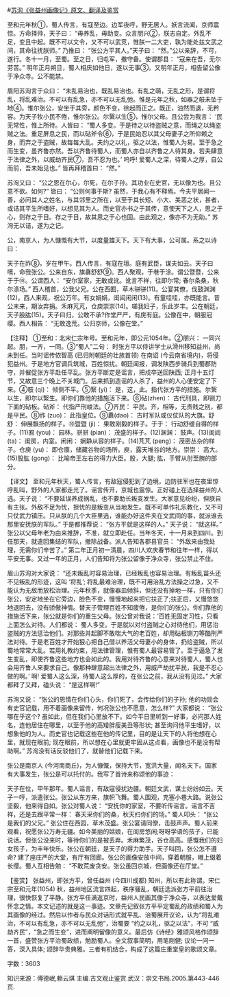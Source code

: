 #[苏洵《张益州画像记》原文、翻译及鉴赏](https://www.vrrw.net/wx/14169.html)

至和元年秋①，蜀人传言，有寇至边。边军夜呼，野无居人。妖言流闻，京师震惊。方命择帅，天子曰： “毋养乱，毋助变。众言朋兴②，朕志自定。外乱不足，变且中起。既不可以文令，又不可以武竞，惟朕一二大吏，孰为能处兹文武之间，其命往抚朕师。” 乃推曰： “张公方平其人。”天子曰： “然。”公以亲辞，不可，遂行。冬十一月，至蜀。至之日，归屯军，撤守备。使谓郡县： “寇来在吾，无尔劳苦。” 明年正月朔旦，蜀人相庆如他日，遂以无事③。又明年正月，相告留公像于净众寺。公不能禁。

眉阳苏洵言于众曰： “未乱易治也，既乱易治也。有乱之萌，无乱之形，是谓将乱，将乱难治。不可以有乱急，亦不可以无乱弛。惟是元年之秋，如器之攲未坠于地④。惟尔张公，安坐于其旁，颜色不变，徐起而正之。既正，油然而退，无矜容。为天子牧小民不倦，惟尔张公。尔繄以生⑤，惟尔父母。且公尝为我言： ‘民无常性，惟上所待。人皆曰： “蜀人多变。于是待之以待盗贼之意，而绳之以绳盗贼之法。重足屏息之民，而以砧斧令⑥，于是民始忍以其父母妻子之所仰赖之身，而弃之于盗贼，故每每大乱。夫约之以礼，驱之以法，惟蜀人为易。至于急之而生变，虽齐鲁亦然。吾以齐鲁待蜀人，而蜀人亦自以齐鲁之人待其身。若夫肆意于法律之外，以威劫齐民⑦，吾不忍为也。’ 呜呼! 爱蜀人之深，待蜀人之厚，自公而前，吾未始见也。” 皆再拜稽首曰： “然。”

苏洵又曰： “公之恩在尔心，尔死，在尔子孙。其功业在史官，无以像为也。且公意不欲。如何?” 皆曰： “公则何事于斯? 虽然，于我心有不释焉。今夫平居闻一善，必问其人之姓名，与其邻里之所在，以至于其长短、小大、美恶之状，甚者，或诘其平生所嗜好，以想见其为人。而史官亦书之于其传，意使天下之人，思之于心，则存之于目。存之于目，故其思之于心也固。由此观之，像亦不为无助。” 苏洵无以诘，遂为之记。

公，南京人，为人慷慨有大节，以度量雄天下。天下有大事，公可属。系之以诗曰：

天子在祚⑧，岁在甲午。西人传言，有寇在垣。庭有武臣，谋夫如云。天子曰嘻，命我张公。公来自东，旗纛舒舒⑨。西人聚观，于巷于涂。谓公暨暨，公来于于⑩。公谓西人： “安尔室家，无敢或讹。讹言不祥，往即尔常; 春尔条桑，秋尔涤场。” 西人稽首，公我父兄。公在西囿，草木骈骈(11)。公宴其僚，伐鼓渊渊(12)。西人来观，祝公万年。有女娟娟，闺闼闲闲(13)。有童哇哇，亦既能言。昔公未来，期汝弃捐。禾麻芃芃，仓庾崇崇(14)。嗟我妇子，乐此岁丰。公在朝廷，天子股肱(15)。天子曰归，公敢不承?作堂严严，有庑有庭。公像在中，朝服冠缨。西人相告： “无敢逸荒。公归京师，公像在堂。”



【注释】 ①至和：北宋仁宗年号。至和元年，即公元1054年。②朋兴： 一同兴起。朋，一齐，一同。③“蜀人”二句： 时张方平以侍讲学士从滑州移知益州，尚未到任。当时谣传侬智高 (已归附朝廷的壮族首领) 在南诏 (今云南省境内)，将侵犯益州。于是地方官调兵筑城，百姓惊扰。朝廷闻报，调发陕西步骑兵到蜀郡防守，并催促张方平赴任平乱。张方平断定是谣言，把戍卒送回陕西; 正月十五灯节，又故意三个晚上不关城门。后来抓到造谣的人杀了，益州的人心便安定了下来。④攲 (qi)： 倾侧不平。⑤繄 (yi)： 是，这，此。指代张方平的措施。尔繄以生，即尔以繄生。即你们靠他的措施活下来。⑥砧(zhen)： 古代刑具，即铡刀下面的砧板。砧斧： 代指严刑峻法。⑦齐民： 平民。齐，相等，无贵贱之别，都是平民。⑧祚 (zuo)： 此指皇位。⑨纛(dao)： 古时军队或仪仗队的大旗。舒舒： 伸展飘扬的样子。⑩暨暨 (ji)： 果敢刚毅的样子。于于： 行动舒缓自得的样子。(11)囿 (you)： 园林。骈骈 (pian)： 茂盛的样子。(12)渊渊： 鼓声。(13)闺闼 (ta)： 闺房，内室。闲闲： 娴静从容的样子。(14)芃芃 (peng)： 茂密丛杂的样子。仓庾 (yu)： 即仓廪，储藏谷物的场所。庾，露天堆谷的地方。崇崇： 高大。(15)股肱 (gong)： 比喻帝王左右的得力大臣。股，大腿; 肱，手臂从肘至腕的部分。

【译文】 至和元年秋天，蜀人传言，有敌寇侵犯到了边境，边防驻军也在夜里惊呼乱叫，野外的人家都走光了。谣言传开，京城也震惊。正好碰上在选择益州的人选。天子说： “不要延误养成祸乱，也不要助长叛变发生。大家意见纷纷，但朕自有主张。外敌不足为忧，担忧的是叛变从当地发生。既不可单作礼乐教化，又不可只仗武力镇压。只从朕的几个大臣里选，谁能办好这件夹在文武间的事，就派谁去那里安抚朕的军队。” 于是都推荐说： “张方平就是这样的人。” 天子说： “就这样。” 张公以父母年老为由来推辞，不准，就立即赴任。当年冬天，十一月来到四川。到任那天，就遣回集结的军队，撤除战备。派人告知各郡县官员： “外敌来由我处理，无需你们辛苦了。” 第二年正月初一清晨，四川人欢庆春节和往年一样，得以平安无事。又过一年的正月，人们告知将为张公留像于净众寺，张公禁止不住。

眉山苏洵对大家说： “还未叛乱时容易治理，已经叛乱也容易治理。有叛乱苗头还不见叛乱的形迹，这叫 ‘将乱’; 将乱最难治理，既不可用治乱方法操之过急，又不能认为无敌而放松治理。元年秋季，就像器皿倾斜，但还没有掉地一样，只有你们张公，安定地坐在它旁边，脸色不变，慢慢地起来把它扶正了;扶正后，又慢悠悠地退回去，没有骄傲神情。替天子管理百姓不知疲倦，是你们的张公。你们靠他的措施活下来，张公就是你们的重生父母。张公曾对我说：‘百姓无固定习性，只看上面怎么对待。人们都说： 蜀人多变。于是就以对付盗贼之心对待他们，用惩治盗贼的方法惩治他们。对那些并起脚不敢喘大气的老百姓，却用砧板铡刀等酷刑严法对待。于是老百姓才开始狠心把自己借以养活父母妻小的身体，扔给盗贼，所以蜀地常常大乱。若用礼教约束，用法律管理，惟有蜀人最容易管了。至于逼急了发生变乱，即使齐鲁这些地方也会如此的。我用对待齐鲁的心意来对待蜀人，蜀人也会用齐鲁人来要求自己。像那种肆意超出法律之外，用威严劫扰平民，我是不忍心做的啊。’ 啊! 爱蜀人这么深，待蜀人这么厚的，在张公之前，我从没有见过。” 大家都拜了又拜，磕头说： “是这样啊!”

苏洵又说： “张公的恩情在你们心头，你们死了，会传给你们的子孙; 他的功勋会有史官记载，用不着画像来留传，何况张公也不愿意，怎么样?” 大家都说： “张公哪在乎这个? 虽如此，但在我们心里放不下。如今平日里听到一好事，必问那人姓名，连他居住在哪里，以至于他的高矮胖瘦美丑等形状; 甚至询问他平生嗜好，以想象他的为人。而史官也记载这些在他的传记里，目的是让天下的人将他想在心里，就现在眼前; 现在眼前，所以想在心里就更牢固从这点看，画像也不是没有帮助啊。” 苏洵没有话反驳他们了，就替他们记载下来。

张公是南京人 (今河南商丘)，为人慷慨，保持大节，宽洪大量，闻名天下。国家有大事发生，张公是可以托付的。我写了首诗来称颂他的事迹：

天子在位，甲午那年。蜀人谣言，有敌寇侵扰边疆。朝廷文武，谋士纷纷如云。天子一哼，派遣张公。张公从东方来，旗帜飞舞。蜀人围观，充塞小巷大路。说张公坚毅，他来得自如。张公对蜀人说： “安抚你的家室，不要听传谣言。谣言不吉祥，还是去跟平常一样： 春天采你们的桑，秋天扫你们的场。” 蜀人叩头： “张公是我们的父兄。” 张公住在西园，草木茂盛。张公宴请同僚，击鼓声声。蜀人前来观看，祝愿张公万寿无疆。如今美丽的姑娘，在闺房悠闲;呀呀学语的孩子，已能说话。但张公没来时，等待你们的是被丢弃。禾麻繁茂，谷仓高高。感慨我们的妇女孩子，为丰年快乐。张公在朝廷，是天子的得力助手。天子叫回，张公怎不遵命? 建了座庄严的大堂，有厅有回廊。张公的画像安放中间，穿着朝服，帽上缀着长缨。蜀人互相告勉： “不敢荒废贪安。张公虽回京城，但画像还在厅堂。”

【鉴赏】 张益州，即张方平，曾任益州 (今四川成都) 知州，所以有此称谓。宋仁宗至和元年(1054) 秋，益州地区流言四起，秩序骚乱，朝廷选派张方平前往治理，很快恢复了平静。张方平任满返京时，益州人民画其像于净众寺，以表达爱戴怀念之情。本文记述的就是这一事迹。文章先记叙张方平平定蜀乱的政绩和蜀人为其画像的经过。然后以作者与民众对话形式就平乱、治蜀展开议论，认为“将乱难治，不可以有乱急，亦不可以无乱弛”，治蜀要 “约之以礼，驱之以法”，不可 “威劫齐民”，“急之而生变”，进而阐明留像的意义。最后仿《诗经》雅颂风格作颂辞一首，盛赞张方平治蜀政绩，勉励蜀人。全文叙事简明，用笔刚健; 议论一问一答，深入具体; 颂辞华贵典雅。三者有机结合，构成了这篇庄重堂皇的歌颂文章。

字数：3603

知识来源：傅德岷,赖云琪 主编.古文观止鉴赏.武汉：崇文书局.2005.第443-446页.

